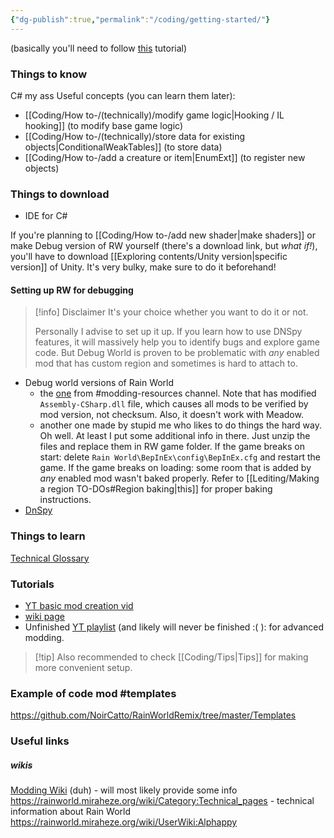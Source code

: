 ```yaml
---
{"dg-publish":true,"permalink":"/coding/getting-started/"}
---
```


(basically you'll need to follow [this](https://rainworldmodding.miraheze.org/wiki/Code_Environments) tutorial)
### Things to know
C# my ass
Useful concepts (you can learn them later):
- [[Coding/How to-/(technically)/modify game logic\|Hooking / IL hooking]] (to modify base game logic)
- [[Coding/How to-/(technically)/store data for existing objects\|ConditionalWeakTables]] (to store data)
- [[Coding/How to-/add a creature or item\|EnumExt]] (to register new objects)
### Things to download
- IDE for C#

If you're planning to [[Coding/How to-/add new shader\|make shaders]] or make Debug version of RW yourself (there's a download link, but *what if!*), you'll have to download [[Exploring contents/Unity version\|specific version]] of Unity. It's very bulky, make sure to do it beforehand!
#### Setting up RW for debugging
> [!info] Disclaimer
> It's your choice whether you want to do it or not.
 > 
> Personally I advise to set up it up. If you learn how to use DNSpy features, it will massively help you to identify bugs and explore game code.
> But Debug World is proven to be problematic with *any* enabled mod that has custom region and sometimes is hard to attach to.

- Debug world versions of Rain World
	- the [one](https://nqywadcmwusjqlrg.public.blob.vercel-storage.com/notes/files/coding/DebugWorld-rvrKbEeqowXM2GOMBub4GDKEjJfkuZ.zip) from \#modding-resources channel. Note that has modified `Assembly-CSharp.dll` file, which causes all mods to be verified by mod version, not checksum. Also, it doesn't work with Meadow.
	- another one made by stupid me who likes to do things the hard way. Oh well. At least I put some additional info in there. 
	Just unzip the files and replace them in RW game folder.
	If the game breaks on start: delete `Rain World\BepInEx\config\BepInEx.cfg` and restart the game.
	If the game breaks on loading: some room that is added by *any* enabled mod wasn't baked properly. Refer to [[Lediting/Making a region TO-DOs#Region baking\|this]] for proper baking instructions.
- [DnSpy](https://github.com/dnSpyEx/dnSpy)
### Things to learn
[Technical Glossary](https://rainworld.miraheze.org/wiki/Technical_Glossary)

### Tutorials 
- [YT basic mod creation vid](https://www.youtube.com/watch?v=JG9cyL5FW90)
- [wiki page](https://rainworldmodding.miraheze.org/wiki/BepInPlugins)
- Unfinished [YT playlist](https://www.youtube.com/playlist?list=PLuHyVLkKIJi3P6xu-V3aRTAlwWpdDKxSa) (and likely will never be finished :( ): for advanced modding. 

> [!tip] Also recommended to check [[Coding/Tips\|Tips]] for making more convenient setup.


### Example of code mod #templates
https://github.com/NoirCatto/RainWorldRemix/tree/master/Templates 
### Useful links 
##### wikis
[Modding Wiki](https://rainworldmodding.miraheze.org/wiki/Main_Page) (duh) - will most likely provide some info
https://rainworld.miraheze.org/wiki/Category:Technical_pages - technical information about Rain World
https://rainworld.miraheze.org/wiki/UserWiki:Alphappy